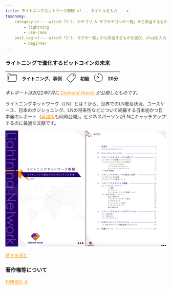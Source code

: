 ```yaml
---
title: ライトニングネットワーク概観 <!--- タイトルを入力 --->
taxonomy:
    category:<!--- wikiの「2-2. カテゴリ & サブカテゴリの一覧」から該当するものを選び、slugを入力（複数選択可） --->
        - lightning
        - use-case
    post_tag:<!--- wikiの「2-3. タグの一覧」から該当するものを選び、slugを入力（複数選択可） --->
        - beginner
---
```


<!--- 以下、<style> から サブタイトル直前の </script> までは変更しないでください --->
<style>
img[alt*="Category"], 
img[alt*="Tag"], 
img[alt*="Time"] {
    width:30px;
    height:30px;
    object-fit: cover;
}
p {
    color: #3d362d;
}
p img {
    text-align:center;
}
a {
    color: #ff9f1c;
}
a:hover {
    color: #2ec4b6;
}
</style>

<script type="text/javascript" src="//ajax.googleapis.com/ajax/libs/jquery/1.10.2/jquery.min.js"></script>
<script language="JavaScript">
$(document).ready( function () {
   $("a[href^='http']:not([href*='" + location.hostname + "'])").attr('target', '_blank');
})
</script>

### ライトニングで進化するビットコインの未来 

|  ![Category](/_images/category.png)  |  ライトニング、事例 |  ![Tag](/_images/tag.png)  |  初級  | ![Time](/_images/timer.png)  |  20分  |
| ---- | ---- | ---- | ---- | ---- | ---- |


*本レポートは2022年7月に [Diamond Hands](https://www.diamondhandsnode.com/) が公開したものです。*

ライトニングネットワーク（LN）とは？から、世界でのLN普及状況、ユースケース、日本のポジショニング、LNの将来性などについて網羅する日本初かつ日本発のレポート（[英語版](https://docsend.com/view/x2yscafayexddzps)も同時公開）。ビジネスパーソンがLNにキャッチアップするのに最適な文献です。

[![ ](/_images/lightning_network_overview.png)](https://docsend.com/view/e67t2yst5yvjjt76)

[続きを読む](https://docsend.com/view/e67t2yst5yvjjt76)

### 著作権等について
[利用規約 A](https://lostinbitcoin.jp/copyright/#uaa) 